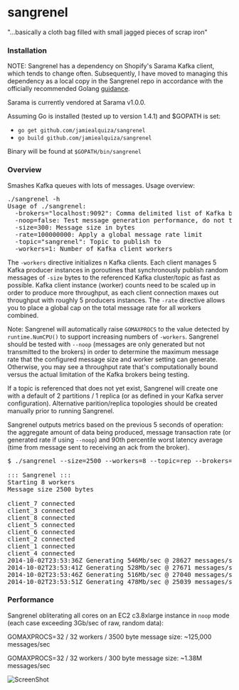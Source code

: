 sangrenel
=========

"...basically a cloth bag filled with small jagged pieces of scrap iron"

### Installation
NOTE: Sangrenel has a dependency on Shopify's Sarama Kafka client, which tends to change often. Subsequently, I have moved to managing this dependency as a local copy in the Sangrenel repo in accordance with the officially recommended Golang [guidance](http://golang.org/doc/faq#get_version).

Sarama is currently vendored at Sarama v1.0.0.

Assuming Go is installed (tested up to version 1.4.1) and $GOPATH is set:

- `go get github.com/jamiealquiza/sangrenel`
- `go build github.com/jamiealquiza/sangrenel`

Binary will be found at `$GOPATH/bin/sangrenel`

### Overview

Smashes Kafka queues with lots of messages. Usage overview:

<pre>
./sangrenel -h
Usage of ./sangrenel:
  -brokers="localhost:9092": Comma delimited list of Kafka brokers
  -noop=false: Test message generation performance, do not transmit messages
  -size=300: Message size in bytes
  -rate=100000000: Apply a global message rate limit
  -topic="sangrenel": Topic to publish to
  -workers=1: Number of Kafka client workers
</pre>

The <code>-workers</code> directive initializes n Kafka clients. Each client manages 5 Kafka producer instances in goroutines that synchronously publish random messages of <code>-size</code> bytes to the referenced Kafka cluster/topic as fast as possible. Kafka client instance (worker) counts need to be scaled up in order to produce more throughput, as each client connection maxes out throughput with roughly 5 producers instances. The <code>-rate</code> directive allows you to place a global cap on the total message rate for all workers combined.

Note: Sangrenel will automatically raise <code>GOMAXPROCS</code> to the value detected by <code>runtime.NumCPU()</code> to support increasing numbers of <code>-workers</code>. Sangrenel should be tested with <code>--noop</code> (messages are only generated but not transmitted to the brokers) in order to determine the maximum message rate that the configured message size and worker setting can generate. Otherwise, you may see a throughput rate that's computationally bound versus the actual limitation of the Kafka brokers being testing.

If a topic is referenced that does not yet exist, Sangrenel will create one with a default of 2 partitions / 1 replica (or as defined in your Kafka server configuration). Alternative parition/replica topologies should be created manually prior to running Sangrenel.

Sangrenel outputs metrics based on the previous 5 seconds of operation: the aggregate amount of data being produced, message transaction rate (or generated rate if using <code>--noop</code>) and 90th percentile worst latency average (time from message sent to receiving an ack from the broker). 

<pre>
$ ./sangrenel --size=2500 --workers=8 --topic=rep --brokers=10.0.1.37:9092,10.0.1.40:9092,10.0.1.62:9092

::: Sangrenel :::
Starting 8 workers
Message size 2500 bytes

client_7 connected
client_3 connected
client_8 connected
client_5 connected
client_6 connected
client_2 connected
client_1 connected
client_4 connected
2014-10-02T23:53:36Z Generating 546Mb/sec @ 28627 messages/sec | topic: rep | 3.32ms avg latency
2014-10-02T23:53:41Z Generating 528Mb/sec @ 27671 messages/sec | topic: rep | 3.55ms avg latency
2014-10-02T23:53:46Z Generating 516Mb/sec @ 27040 messages/sec | topic: rep | 3.73ms avg latency
2014-10-02T23:53:51Z Generating 478Mb/sec @ 25039 messages/sec | topic: rep | 4.65ms avg latency
</pre>

### Performance

Sangrenel obliterating all cores on an EC2 c3.8xlarge instance in <code>noop</code> mode (each case exceeding 3Gb/sec of raw, random data):

GOMAXPROCS=32 / 32 workers / 3500 byte message size: ~125,000 messages/sec

GOMAXPROCS=32 / 32 workers / 300 byte message size: ~1.38M messages/sec

![ScreenShot](http://us-east.manta.joyent.com/jalquiza/public/github/sangrenel.png)
